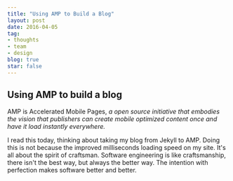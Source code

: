 ```yaml
---
title: "Using AMP to Build a Blog"
layout: post
date: 2016-04-05 
tag:
- thoughts 
- team
- design
blog: true
star: false
---
```


## Using AMP to build a blog

AMP is Accelerated Mobile Pages, *a open source initiative that embodies the vision that publishers can create mobile optimized content once and have it load instantly everywhere.* 

I read this today, thinking about taking my blog from Jekyll to AMP. Doing this is not because the improved milliseconds loading speed on my site. It's all about the spirit of craftsman. Software engineering is like craftsmanship, there isn't the best way, but always the better way. The intention with perfection makes software better and better.


